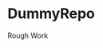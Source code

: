 # DummyRepo
Rough Work 


























































































